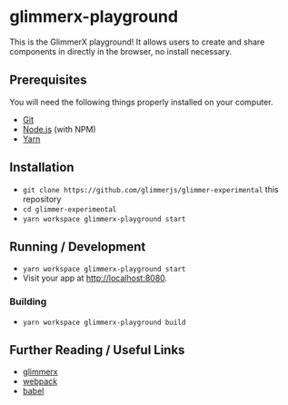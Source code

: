 # glimmerx-playground

This is the GlimmerX playground! It allows users to create and share components
in directly in the browser, no install necessary.

## Prerequisites

You will need the following things properly installed on your computer.

* [Git](https://git-scm.com/)
* [Node.js](https://nodejs.org/) (with NPM)
* [Yarn](https://yarnpkg.com/en/)

## Installation

* `git clone https://github.com/glimmerjs/glimmer-experimental` this repository
* `cd glimmer-experimental`
* `yarn workspace glimmerx-playground start`

## Running / Development

* `yarn workspace glimmerx-playground start`
* Visit your app at [http://localhost:8080](http://localhost:8080).

### Building

* `yarn workspace glimmerx-playground build`

## Further Reading / Useful Links

* [glimmerx](http://github.com/glimmerjs/glimmer-experimental/)
* [webpack](https://webpack.js.org/)
* [babel](https://babeljs.io/docs/en/configuration)
